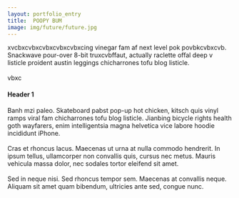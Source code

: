 ```yaml
---
layout: portfolio_entry
title: 	POOPY BUM
image: img/future/future.jpg
---
```


xvcbxcvbxcvbxcvbxcvbxcing vinegar fam af next level pok povbkcvbxcvb. Snackwave pour-over 8-bit truxcvbffaut, actually raclette offal deep v listicle proident austin leggings chicharrones tofu blog listicle.<br><br>
vbxc
#### Header 1

Banh mzi paleo. Skateboard pabst pop-up hot chicken, kitsch quis vinyl ramps viral fam chicharrones tofu blog listicle. Jianbing bicycle rights health goth wayfarers, enim intelligentsia magna helvetica vice labore hoodie incididunt iPhone. <br><br>
	Cras et rhoncus lacus. Maecenas ut urna at nulla commodo hendrerit. In ipsum tellus, ullamcorper non convallis quis, cursus nec metus. Mauris vehicula massa dolor, nec sodales tortor eleifend sit amet. <br><br>
Sed in neque nisi. Sed rhoncus tempor sem. Maecenas at convallis neque. Aliquam sit amet quam bibendum, ultricies ante sed, congue nunc. 
